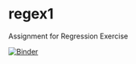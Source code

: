 # regex1
Assignment for Regression Exercise 

[![Binder](https://mybinder.org/badge_logo.svg)](https://mybinder.org/v2/gh/bdeng360/regex1/HEAD)